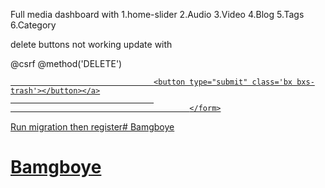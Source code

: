 Full media dashboard with 
1.home-slider
2.Audio
3.Video
4.Blog
5.Tags
6.Category

delete buttons not working update with
   <form id="delete-form-{{ $member->id }}" action="{{ route('love.destroy',$member->id) }}" method="POST"  >
												@csrf
												@method('DELETE')
										<a href="javascript:;" onclick="deleteMember({{ $member->id }})" class="text-danger bg-light-danger border-0">
									
									<button type="submit" class='bx bxs-trash'></button></a>
									
											</form>


Run migration then register# Bamgboye
# Bamgboye
